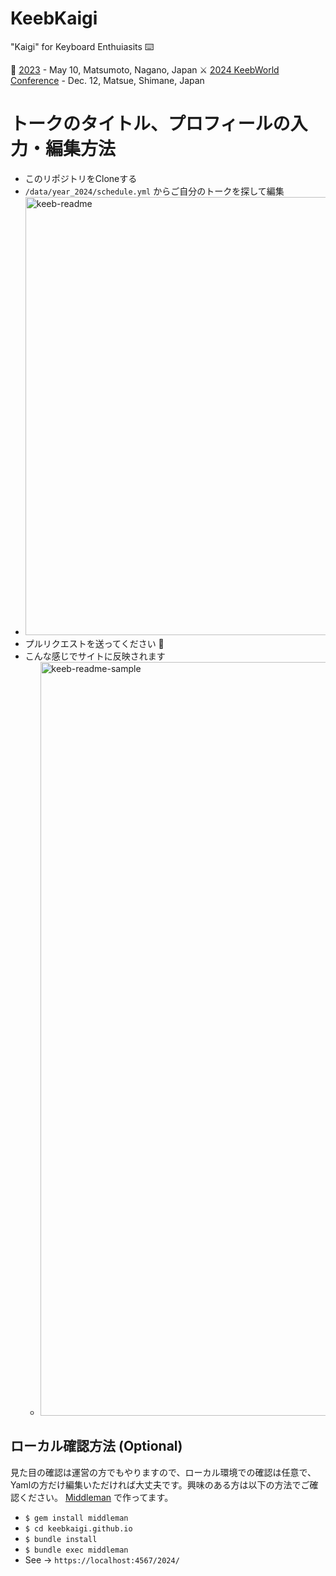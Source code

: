 # KeebKaigi

"Kaigi" for Keyboard Enthuiasits ⌨️

🏯 [2023](https://keebkaigi.org/2023/) - May 10, Matsumoto, Nagano, Japan
⚔️ [2024 KeebWorld Conference](https://keebkaigi.org/2023/) - Dec. 12, Matsue, Shimane, Japan


# トークのタイトル、プロフィールの入力・編集方法

- このリポジトリをCloneする
- `/data/year_2024/schedule.yml` からご自分のトークを探して編集
- <img width="701" alt="keeb-readme" src="https://github.com/user-attachments/assets/af20ffe0-933a-4f71-831b-51bd17004757">
- プルリクエストを送ってください 🙏
- こんな感じでサイトに反映されます
  - <img width="1206" alt="keeb-readme-sample" src="https://github.com/user-attachments/assets/96755c04-70ea-4e61-85cf-80b09c1fa033">


## ローカル確認方法 (Optional)

見た目の確認は運営の方でもやりますので、ローカル環境での確認は任意で、Yamlの方だけ編集いただければ大丈夫です。興味のある方は以下の方法でご確認ください。
[Middleman](https://middlemanapp.com/jp/) で作ってます。

- `$ gem install middleman`
- `$ cd keebkaigi.github.io`
- `$ bundle install`
- `$ bundle exec middleman`
- See -> `https://localhost:4567/2024/`
